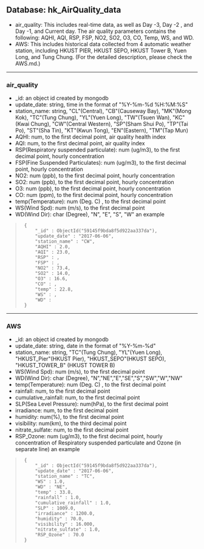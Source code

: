 ## Database: hk_AirQuality_data

- air_quality: This includes real-time data, as well as Day -3, Day -2 , and Day -1, and  Current day. The air quality parameters contains the following: AQHI, AQI, RSP, FSP, NO2, SO2, O3, CO, Temp, WS, and WD.
- AWS: This includes historical data collected from 4 automatic weather station, including HKUST PIER, HKUST SEPO, HKUST Tower B, Yuen Long, and Tung Chung. (For the detailed description, please check the AWS.md.)

***
### air_quality
  * _id: an object id created by mongodb
  * update_date: string, time in the format of "%Y-%m-%d %H:%M:%S"
  * station_name: string, "CL"(Central), "CB"(Causeway Bay), "MK"(Mong Kok),  "TC"(Tung Chung), "YL"(Yuen Long), "TW"(Tsuen Wan), "KC"(Kwai Chung), "CW"(Central Western), "SP"(Sham Shui Po), "TP"(Tai Po), "ST"(Sha Tin), "KT"(Kwun Tong), "EN"(Eastern), "TM"(Tap Mun)
  * AQHI: num, to the first decimal point, air quality health index
  * AQI: num, to the first decimal point, air quality index
  * RSP(Respiratory suspended particulate): num (ug/m3), to the first decimal point,  hourly concentration   
  * FSP(Fine Suspended Particulates): num (ug/m3), to the first decimal point,   hourly concentration
  * NO2: num (ppb), to the first decimal point,  hourly concentration  
  * SO2: num (ppb), to the first decimal point,  hourly concentration
  * O3: num (ppb), to the first decimal point,  hourly concentration
  * CO: num (ppm), to the first decimal point,  hourly concentration
  * temp(Temperature): num (Deg. C) , to the first decimal point 
  * WS(Wind Spd): num (m/s), to the first decimal point 
  * WD(Wind Dir): char (Degree), "N", "E", "S", "W" 
an example
>      {
>          "_id" : ObjectId("59145f9bda8f5d922aa337da"),
>          "update_date" : "2017-06-06",
>          "station_name" : "CW",
>          "AQHI" : 2.0,
>          "AQI" : 23.0,
>          "RSP" : ,
>          "FSP" : ,
>          "NO2" : 73.4,
>          "SO2" : 14.0,
>          "O3" : 16.6,
>          "CO" : ,
>          "temp" : 22.8,
>          "WS" : ,
>          "WD" : 
>      }

***
### AWS
  * _id: an object id created by mongodb
  * update_date: string, date in the format of "%Y-%m-%d"  
  * station_name: string, "TC"(Tung Chung), "YL"(Yuen Long),  "HKUST_Pier"(HKUST Pier), "HKUST_SEPO"(HKUST SEPO), "HKUST_TOWER_B" (HKUST TOWER B) 
  * WS(Wind Spd): num (m/s), to the first decimal point 
  * WD(Wind Dir): char (Degree), "N","NE","E","SE","S","SW","W","NW" 
  * temp(Temperature): num (Deg. C) , to the first decimal point 
  * rainfall: num, to the first decimal point 
  * cumulative_rainfall: num, to the first decimal point 
  * SLP(Sea Level Pressure): num(hPa), to the first decimal point
  * irradiance: num, to the first decimal point
  * humidity: num(%), to the first decimal point
  * visibility: num(km), to the third decimal point 
  * nitrate_sulfate: num, to the first decimal point  
  * RSP_Ozone: num (ug/m3), to the first decimal point, hourly concentration of Respiratory suspended particulate and Ozone (in separate line)
an example
>      {
>          "_id" : ObjectId("59145f9bda8f5d922aa337da"),
>          "update_date" : "2017-06-06",
>          "station_name" : "TC",
>          "WS" : 1.0,
>          "WD" : "NE",
>          "temp" : 33.8,
>          "rainfall" : 1.0,
>          "cumulative_rainfall" : 1.0,
>          "SLP" : 1009.0,
>          "irradiance" : 1200.0,
>          "humidity" : 70.0,
>          "visibility" : 16.000,
>          "nitrate_sulfate" : 1.0,
>          "RSP_Ozone" : 70.0
>      }


